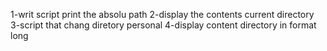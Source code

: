 1-writ script print the absolu path
2-display the contents current directory
3-script that chang diretory personal
4-display content directory in format long

